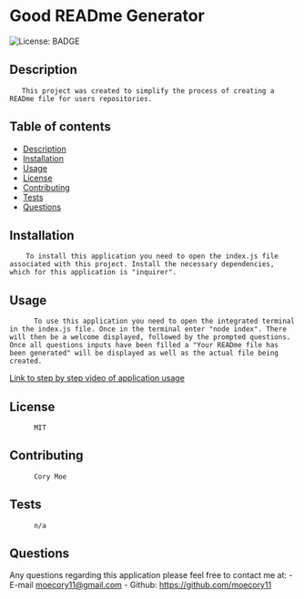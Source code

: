 
  # Good READme Generator
  ![License: BADGE](https://img.shields.io/badge/license-MIT-brightgreen)
  ## Description 
       This project was created to simplify the process of creating a READme file for users repositories.
  ## Table of contents
  * [Description](#description)
  * [Installation](#installation)
  * [Usage](#usage)
  * [License](#license)
  * [Contributing](#contributing)
  * [Tests](#tests)
  * [Questions](#questions)
  ## Installation
        To install this application you need to open the index.js file associated with this project. Install the necessary dependencies, which for this application is "inquirer".
  ## Usage 
          To use this application you need to open the integrated terminal in the index.js file. Once in the terminal enter "node index". There will then be a welcome displayed, followed by the prompted questions. Once all questions inputs have been filled a "Your READme file has been generated" will be displayed as well as the actual file being created.
[Link to step by step video of application usage](https://drive.google.com/file/d/1BJInyfXqSCg-icdK4JjdbZ6AKXMtQaGu/view)
  ## License
          MIT
  ## Contributing
          Cory Moe
  ## Tests
          n/a
  ## Questions
   Any questions regarding this application please feel free to contact me at: 
      - E-mail moecory11@gmail.com
      - Github:
      <https://github.com/moecory11>
      